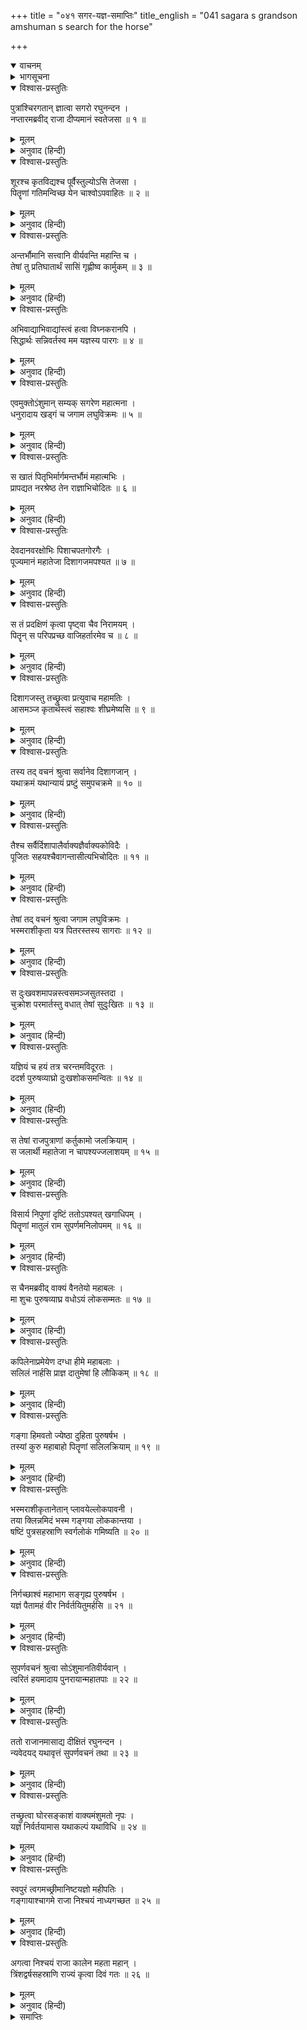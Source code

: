 +++
title = "०४१ सगर-यज्ञ-समाप्तिः"
title_english = "041 sagara s grandson amshuman s search for the horse"

+++
<details open><summary>वाचनम्</summary>
<div caption="श्रीराम-हरिसीताराममूर्ति-घनपाठिभ्यां वचनम्" class="audioEmbed" src="https://archive.org/download/Ramayana-recitation-Sriram-harisItArAmamUrti-Ghanapaati-v2/Kanda_1/Kanda_1_BK-041-Sagara_Yagna_Parisamapthihi.mp3"></div>
</details>

<details><summary>भागसूचना</summary>

41. सगरकी आज्ञासे अंशुमान् का रसातलमें जाकर घोड़ेको ले आना और अपने चाचाओंके निधनका समाचार सुनाना
</details>

<details open><summary>विश्वास-प्रस्तुतिः</summary>

पुत्रांश्चिरगतान् ज्ञात्वा सगरो रघुनन्दन ।  
नप्तारमब्रवीद् राजा दीप्यमानं स्वतेजसा ॥ १ ॥
</details>

<details><summary>मूलम्</summary>

पुत्रांश्चिरगतान् ज्ञात्वा सगरो रघुनन्दन ।  
नप्तारमब्रवीद् राजा दीप्यमानं स्वतेजसा ॥ १ ॥
</details>

<details><summary>अनुवाद (हिन्दी)</summary>

रघुनन्दन! ‘पुत्रोंको गये बहुत दिन हो गये’—ऐसा जानकर राजा सगरने अपने पौत्र अंशुमान् से, जो अपने तेजसे देदीप्यमान हो रहा था, इस प्रकार कहा— ॥ १ ॥
</details>

<details open><summary>विश्वास-प्रस्तुतिः</summary>

शूरश्च कृतविद्यश्च पूर्वैस्तुल्योऽसि तेजसा ।  
पितॄणां गतिमन्विच्छ येन चाश्वोऽपवाहितः ॥ २ ॥
</details>

<details><summary>मूलम्</summary>

शूरश्च कृतविद्यश्च पूर्वैस्तुल्योऽसि तेजसा ।  
पितॄणां गतिमन्विच्छ येन चाश्वोऽपवाहितः ॥ २ ॥
</details>

<details><summary>अनुवाद (हिन्दी)</summary>

‘वत्स! तुम शूरवीर, विद्वान् तथा अपने पूर्वजोंके तुल्य तेजस्वी हो । तुम भी अपने चाचाओंके पथका अनुसरण करो और उस चोरका पता लगाओ, जिसने मेरे यज्ञ-सम्बन्धी अश्वका अपहरण कर लिया है ॥ २ ॥
</details>

<details open><summary>विश्वास-प्रस्तुतिः</summary>

अन्तर्भौमानि सत्त्वानि वीर्यवन्ति महान्ति च ।  
तेषां तु प्रतिघातार्थं सासिं गृह्णीष्व कार्मुकम् ॥ ३ ॥
</details>

<details><summary>मूलम्</summary>

अन्तर्भौमानि सत्त्वानि वीर्यवन्ति महान्ति च ।  
तेषां तु प्रतिघातार्थं सासिं गृह्णीष्व कार्मुकम् ॥ ३ ॥
</details>

<details><summary>अनुवाद (हिन्दी)</summary>

‘देखो, पृथ्वीके भीतर बड़े-बड़े बलवान् जीव रहते हैं; अतः उनसे टक्कर लेनेके लिये तुम तलवार और धनुष भी लेते जाओ ॥ ३ ॥
</details>

<details open><summary>विश्वास-प्रस्तुतिः</summary>

अभिवाद्याभिवाद्यांस्त्वं हत्वा विघ्नकरानपि ।  
सिद्धार्थः सन्निवर्तस्व मम यज्ञस्य पारगः ॥ ४ ॥
</details>

<details><summary>मूलम्</summary>

अभिवाद्याभिवाद्यांस्त्वं हत्वा विघ्नकरानपि ।  
सिद्धार्थः सन्निवर्तस्व मम यज्ञस्य पारगः ॥ ४ ॥
</details>

<details><summary>अनुवाद (हिन्दी)</summary>

‘जो वन्दनीय पुरुष हों, उन्हें प्रणाम करना और जो तुम्हारे मार्गमें विघ्न डालनेवाले हों, उनको मार डालना । ऐसा करते हुए सफलमनोरथ होकर लौटो और मेरे इस यज्ञको पूर्ण कराओ’ ॥ ४ ॥
</details>

<details open><summary>विश्वास-प्रस्तुतिः</summary>

एवमुक्तोऽंशुमान् सम्यक् सगरेण महात्मना ।  
धनुरादाय खड्गं च जगाम लघुविक्रमः ॥ ५ ॥
</details>

<details><summary>मूलम्</summary>

एवमुक्तोऽंशुमान् सम्यक् सगरेण महात्मना ।  
धनुरादाय खड्गं च जगाम लघुविक्रमः ॥ ५ ॥
</details>

<details><summary>अनुवाद (हिन्दी)</summary>

महात्मा सगरके ऐसा कहनेपर शीघ्रतापूर्वक पराक्रम कर दिखानेवाला वीरवर अंशुमान् धनुष और तलवार लेकर चल दिया ॥ ५ ॥
</details>

<details open><summary>विश्वास-प्रस्तुतिः</summary>

स खातं पितृभिर्मार्गमन्तर्भौमं महात्मभिः ।  
प्रापद्यत नरश्रेष्ठ तेन राज्ञाभिचोदितः ॥ ६ ॥
</details>

<details><summary>मूलम्</summary>

स खातं पितृभिर्मार्गमन्तर्भौमं महात्मभिः ।  
प्रापद्यत नरश्रेष्ठ तेन राज्ञाभिचोदितः ॥ ६ ॥
</details>

<details><summary>अनुवाद (हिन्दी)</summary>

नरश्रेष्ठ! उसके महामनस्वी चाचाओंने पृथ्वीके भीतर जो मार्ग बना दिया था, उसीपर वह राजा सगरसे प्रेरित होकर गया ॥ ६ ॥
</details>

<details open><summary>विश्वास-प्रस्तुतिः</summary>

देवदानवरक्षोभिः पिशाचपतगोरगैः ।  
पूज्यमानं महातेजा दिशागजमपश्यत ॥ ७ ॥
</details>

<details><summary>मूलम्</summary>

देवदानवरक्षोभिः पिशाचपतगोरगैः ।  
पूज्यमानं महातेजा दिशागजमपश्यत ॥ ७ ॥
</details>

<details><summary>अनुवाद (हिन्दी)</summary>

वहाँ उस महातेजस्वी वीरने एक दिग्गजको देखा, जिसकी देवता, दानव, राक्षस, पिशाच, पक्षी और नाग—सभी पूजा कर रहे थे ॥ ७ ॥
</details>

<details open><summary>विश्वास-प्रस्तुतिः</summary>

स तं प्रदक्षिणं कृत्वा पृष्ट्वा चैव निरामयम् ।  
पितॄन् स परिपप्रच्छ वाजिहर्तारमेव च ॥ ८ ॥
</details>

<details><summary>मूलम्</summary>

स तं प्रदक्षिणं कृत्वा पृष्ट्वा चैव निरामयम् ।  
पितॄन् स परिपप्रच्छ वाजिहर्तारमेव च ॥ ८ ॥
</details>

<details><summary>अनुवाद (हिन्दी)</summary>

उसकी परिक्रमा करके कुशल-मंगल पूछकर अंशुमान‍्ने उस दिग्गजसे अपने चाचाओंका समाचार तथा अश्व चुरानेवालेका पता पूछा ॥ ८ ॥
</details>

<details open><summary>विश्वास-प्रस्तुतिः</summary>

दिशागजस्तु तच्छ्रुत्वा प्रत्युवाच महामतिः ।  
आसमञ्ज कृतार्थस्त्वं सहाश्वः शीघ्रमेष्यसि ॥ ९ ॥
</details>

<details><summary>मूलम्</summary>

दिशागजस्तु तच्छ्रुत्वा प्रत्युवाच महामतिः ।  
आसमञ्ज कृतार्थस्त्वं सहाश्वः शीघ्रमेष्यसि ॥ ९ ॥
</details>

<details><summary>अनुवाद (हिन्दी)</summary>

उसका प्रश्न सुनकर परम बुद्धिमान् दिग्गजने इस प्रकार उत्तर दिया—‘असमंज-कुमार! तुम अपना कार्य सिद्ध करके घोड़ेसहित शीघ्र लौट आओगे’ ॥ ९ ॥
</details>

<details open><summary>विश्वास-प्रस्तुतिः</summary>

तस्य तद् वचनं श्रुत्वा सर्वानेव दिशागजान् ।  
यथाक्रमं यथान्यायं प्रष्टुं समुपचक्रमे ॥ १० ॥
</details>

<details><summary>मूलम्</summary>

तस्य तद् वचनं श्रुत्वा सर्वानेव दिशागजान् ।  
यथाक्रमं यथान्यायं प्रष्टुं समुपचक्रमे ॥ १० ॥
</details>

<details><summary>अनुवाद (हिन्दी)</summary>

उसकी यह बात सुनकर अंशुमान‍्ने क्रमशः सभी दिग्गजोंसे न्यायानुसार उक्त प्रश्न पूछना आरम्भ किया ॥ १० ॥
</details>

<details open><summary>विश्वास-प्रस्तुतिः</summary>

तैश्च सर्वैर्दिशापालैर्वाक्यज्ञैर्वाक्यकोविदैः ।  
पूजितः सहयश्चैवागन्तासीत्यभिचोदितः ॥ ११ ॥
</details>

<details><summary>मूलम्</summary>

तैश्च सर्वैर्दिशापालैर्वाक्यज्ञैर्वाक्यकोविदैः ।  
पूजितः सहयश्चैवागन्तासीत्यभिचोदितः ॥ ११ ॥
</details>

<details><summary>अनुवाद (हिन्दी)</summary>

वाक्यके मर्मको समझने तथा बोलनेमें कुशल उन समस्त दिग्गजोंने अंशुमान् का सत्कार किया और यह शुभ कामना प्रकट की कि तुम घोड़ेसहित लौट आओगे ॥
</details>

<details open><summary>विश्वास-प्रस्तुतिः</summary>

तेषां तद् वचनं श्रुत्वा जगाम लघुविक्रमः ।  
भस्मराशीकृता यत्र पितरस्तस्य सागराः ॥ १२ ॥
</details>

<details><summary>मूलम्</summary>

तेषां तद् वचनं श्रुत्वा जगाम लघुविक्रमः ।  
भस्मराशीकृता यत्र पितरस्तस्य सागराः ॥ १२ ॥
</details>

<details><summary>अनुवाद (हिन्दी)</summary>

उनका यह आशीर्वाद सुनकर अंशुमान् शीघ्रतापूर्वक पैर बढ़ाता हुआ उस स्थानपर जा पहुँचा, जहाँ उसके चाचा सगरपुत्र राखके ढेर हुए पड़े थे ॥ १२ ॥
</details>

<details open><summary>विश्वास-प्रस्तुतिः</summary>

स दुःखवशमापन्नस्त्वसमञ्जसुतस्तदा ।  
चुक्रोश परमार्तस्तु वधात् तेषां सुदुःखितः ॥ १३ ॥
</details>

<details><summary>मूलम्</summary>

स दुःखवशमापन्नस्त्वसमञ्जसुतस्तदा ।  
चुक्रोश परमार्तस्तु वधात् तेषां सुदुःखितः ॥ १३ ॥
</details>

<details><summary>अनुवाद (हिन्दी)</summary>

उनके वधसे असमंज पुत्र अंशुमान् को बड़ा दुःख हुआ । वह शोकके वशीभूत हो अत्यन्त आर्तभावसे फूट-फूटकर रोने लगा ॥ १३ ॥
</details>

<details open><summary>विश्वास-प्रस्तुतिः</summary>

यज्ञियं च हयं तत्र चरन्तमविदूरतः ।  
ददर्श पुरुषव्याघ्रो दुःखशोकसमन्वितः ॥ १४ ॥
</details>

<details><summary>मूलम्</summary>

यज्ञियं च हयं तत्र चरन्तमविदूरतः ।  
ददर्श पुरुषव्याघ्रो दुःखशोकसमन्वितः ॥ १४ ॥
</details>

<details><summary>अनुवाद (हिन्दी)</summary>

दुःख-शोकमें डूबे हुए पुरुषसिंह अंशुमान‍्ने अपने यज्ञ-सम्बन्धी अश्वको भी वहाँ पास ही चरते देखा ॥ १४ ॥
</details>

<details open><summary>विश्वास-प्रस्तुतिः</summary>

स तेषां राजपुत्राणां कर्तुकामो जलक्रियाम् ।  
स जलार्थी महातेजा न चापश्यज्जलाशयम् ॥ १५ ॥
</details>

<details><summary>मूलम्</summary>

स तेषां राजपुत्राणां कर्तुकामो जलक्रियाम् ।  
स जलार्थी महातेजा न चापश्यज्जलाशयम् ॥ १५ ॥
</details>

<details><summary>अनुवाद (हिन्दी)</summary>

महातेजस्वी अंशुमान् ने उन राजकुमारोंको जलाञ्जलि देनेके लिये जलकी इच्छा की; किंतु वहाँ कहीं भी कोई जलाशय नहीं दिखायी दिया ॥ १५ ॥
</details>

<details open><summary>विश्वास-प्रस्तुतिः</summary>

विसार्य निपुणां दृष्टिं ततोऽपश्यत् खगाधिपम् ।  
पितॄणां मातुलं राम सुपर्णमनिलोपमम् ॥ १६ ॥
</details>

<details><summary>मूलम्</summary>

विसार्य निपुणां दृष्टिं ततोऽपश्यत् खगाधिपम् ।  
पितॄणां मातुलं राम सुपर्णमनिलोपमम् ॥ १६ ॥
</details>

<details><summary>अनुवाद (हिन्दी)</summary>

श्रीराम! तब उसने दूरतककी वस्तुओंको देखनेमें समर्थ अपनी दृष्टिको फैलाकर देखा । उस समय उसे वायुके समान वेगशाली पक्षिराज गरुड़ दिखायी दिये, जो उसके चाचाओं (सगरपुत्रों) के मामा थे ॥ १६ ॥
</details>

<details open><summary>विश्वास-प्रस्तुतिः</summary>

स चैनमब्रवीद् वाक्यं वैनतेयो महाबलः ।  
मा शुचः पुरुषव्याघ्र वधोऽयं लोकसम्मतः ॥ १७ ॥
</details>

<details><summary>मूलम्</summary>

स चैनमब्रवीद् वाक्यं वैनतेयो महाबलः ।  
मा शुचः पुरुषव्याघ्र वधोऽयं लोकसम्मतः ॥ १७ ॥
</details>

<details><summary>अनुवाद (हिन्दी)</summary>

महाबली विनतानन्दन गरुड़ने अंशुमान‍्से कहा—‘पुरुषसिंह! शोक न करो । इन राजकुमारोंका वध सम्पूर्ण जगत् के मंगलके लिये हुआ है ॥ १७ ॥
</details>

<details open><summary>विश्वास-प्रस्तुतिः</summary>

कपिलेनाप्रमेयेण दग्धा हीमे महाबलाः ।  
सलिलं नार्हसि प्राज्ञ दातुमेषां हि लौकिकम् ॥ १८ ॥
</details>

<details><summary>मूलम्</summary>

कपिलेनाप्रमेयेण दग्धा हीमे महाबलाः ।  
सलिलं नार्हसि प्राज्ञ दातुमेषां हि लौकिकम् ॥ १८ ॥
</details>

<details><summary>अनुवाद (हिन्दी)</summary>

‘विद्वन्! अनन्त प्रभावशाली महात्मा कपिलने इन महाबली राजकुमारोंको दग्ध किया है । इनके लिये तुम्हें लौकिक जलकी अञ्जलि देना उचित नहीं है ॥ १८ ॥
</details>

<details open><summary>विश्वास-प्रस्तुतिः</summary>

गङ्गा हिमवतो ज्येष्ठा दुहिता पुरुषर्षभ ।  
तस्यां कुरु महाबाहो पितॄणां सलिलक्रियाम् ॥ १९ ॥
</details>

<details><summary>मूलम्</summary>

गङ्गा हिमवतो ज्येष्ठा दुहिता पुरुषर्षभ ।  
तस्यां कुरु महाबाहो पितॄणां सलिलक्रियाम् ॥ १९ ॥
</details>

<details><summary>अनुवाद (हिन्दी)</summary>

‘नरश्रेष्ठ! महाबाहो! हिमवान् की जो ज्येष्ठ पुत्री गंगाजी हैं, उन्हींके जलसे अपने इन चाचाओंका तर्पण करो ॥ १९ ॥
</details>

<details open><summary>विश्वास-प्रस्तुतिः</summary>

भस्मराशीकृतानेतान् प्लावयेल्लोकपावनी ।  
तया क्लिन्नमिदं भस्म गङ्गया लोककान्तया ।  
षष्टिं पुत्रसहस्राणि स्वर्गलोकं गमिष्यति ॥ २० ॥
</details>

<details><summary>मूलम्</summary>

भस्मराशीकृतानेतान् प्लावयेल्लोकपावनी ।  
तया क्लिन्नमिदं भस्म गङ्गया लोककान्तया ।  
षष्टिं पुत्रसहस्राणि स्वर्गलोकं गमिष्यति ॥ २० ॥
</details>

<details><summary>अनुवाद (हिन्दी)</summary>

‘जिस समय लोकपावनी गंगा राखके ढेर होकर गिरे हुए उन साठ हजार राजकुमारोंको अपने जलसे आप्लावित करेंगी, उसी समय उन सबको स्वर्गलोकमें पहुँचा देंगी । लोककमनीया गंगाके जलसे भीगी हुई यह भस्मराशि इन सबको स्वर्गलोकमें भेज देगी ॥ २० ॥
</details>

<details open><summary>विश्वास-प्रस्तुतिः</summary>

निर्गच्छाश्वं महाभाग सङ्गृह्य पुरुषर्षभ ।  
यज्ञं पैतामहं वीर निर्वर्तयितुमर्हसि ॥ २१ ॥
</details>

<details><summary>मूलम्</summary>

निर्गच्छाश्वं महाभाग सङ्गृह्य पुरुषर्षभ ।  
यज्ञं पैतामहं वीर निर्वर्तयितुमर्हसि ॥ २१ ॥
</details>

<details><summary>अनुवाद (हिन्दी)</summary>

‘महाभाग! पुरुषप्रवर! वीर! अब तुम घोड़ा लेकर जाओ और अपने पितामहका यज्ञ पूर्ण करो’ ॥ २१ ॥
</details>

<details open><summary>विश्वास-प्रस्तुतिः</summary>

सुपर्णवचनं श्रुत्वा सोऽंशुमानतिवीर्यवान् ।  
त्वरितं हयमादाय पुनरायान्महातपाः ॥ २२ ॥
</details>

<details><summary>मूलम्</summary>

सुपर्णवचनं श्रुत्वा सोऽंशुमानतिवीर्यवान् ।  
त्वरितं हयमादाय पुनरायान्महातपाः ॥ २२ ॥
</details>

<details><summary>अनुवाद (हिन्दी)</summary>

गरुड़की यह बात सुनकर अत्यन्त पराक्रमी महातपस्वी अंशुमान् घोड़ा लेकर तुरंत लौट आया ॥
</details>

<details open><summary>विश्वास-प्रस्तुतिः</summary>

ततो राजानमासाद्य दीक्षितं रघुनन्दन ।  
न्यवेदयद् यथावृत्तं सुपर्णवचनं तथा ॥ २३ ॥
</details>

<details><summary>मूलम्</summary>

ततो राजानमासाद्य दीक्षितं रघुनन्दन ।  
न्यवेदयद् यथावृत्तं सुपर्णवचनं तथा ॥ २३ ॥
</details>

<details><summary>अनुवाद (हिन्दी)</summary>

रघुनन्दन! यज्ञमें दीक्षित हुए राजाके पास आकर उसने सारा समाचार निवेदन किया और गरुड़की बतायी हुई बात भी कह सुनायी ॥ २३ ॥
</details>

<details open><summary>विश्वास-प्रस्तुतिः</summary>

तच्छ्रुत्वा घोरसङ्काशं वाक्यमंशुमतो नृपः ।  
यज्ञं निर्वर्तयामास यथाकल्पं यथाविधि ॥ २४ ॥
</details>

<details><summary>मूलम्</summary>

तच्छ्रुत्वा घोरसङ्काशं वाक्यमंशुमतो नृपः ।  
यज्ञं निर्वर्तयामास यथाकल्पं यथाविधि ॥ २४ ॥
</details>

<details><summary>अनुवाद (हिन्दी)</summary>

अंशुमान‍्के मुखसे यह भयंकर समाचार सुनकर राजा सगरने कल्पोक्त नियमके अनुसार अपना यज्ञ विधिवत् पूर्ण किया ॥ २४ ॥
</details>

<details open><summary>विश्वास-प्रस्तुतिः</summary>

स्वपुरं त्वगमच्छ्रीमानिष्टयज्ञो महीपतिः ।  
गङ्गायाश्चागमे राजा निश्चयं नाध्यगच्छत ॥ २५ ॥
</details>

<details><summary>मूलम्</summary>

स्वपुरं त्वगमच्छ्रीमानिष्टयज्ञो महीपतिः ।  
गङ्गायाश्चागमे राजा निश्चयं नाध्यगच्छत ॥ २५ ॥
</details>

<details><summary>अनुवाद (हिन्दी)</summary>

यज्ञ समाप्त करके पृथ्वीपति महाराज सगर अपनी राजधानीको लौट आये । वहाँ आनेपर उन्होंने गंगाजीको ले आनेके विषयमें बहुत विचार किया; किंतु वे किसी निश्चयपर न पहुँच सके ॥ २५ ॥
</details>

<details open><summary>विश्वास-प्रस्तुतिः</summary>

अगत्वा निश्चयं राजा कालेन महता महान् ।  
त्रिंशद्वर्षसहस्राणि राज्यं कृत्वा दिवं गतः ॥ २६ ॥
</details>

<details><summary>मूलम्</summary>

अगत्वा निश्चयं राजा कालेन महता महान् ।  
त्रिंशद्वर्षसहस्राणि राज्यं कृत्वा दिवं गतः ॥ २६ ॥
</details>

<details><summary>अनुवाद (हिन्दी)</summary>

दीर्घकालतक विचार करनेपर भी उन्हें कोई निश्चित उपाय नहीं सूझा और तीस हजार वर्षोंतक राज्य करके वे स्वर्गलोकको चले गये ॥ २६ ॥
</details>

<details><summary>समाप्तिः</summary>

इत्यार्षे श्रीमद्रामायणे वाल्मीकीये आदिकाव्ये बालकाण्डे एकचत्वारिंशः सर्गः ॥ ४१ ॥  
इस प्रकार श्रीवाल्मीकिनिर्मित आर्षरामायण आदिकाव्यके बालकाण्डमें इकतालीसवाँ सर्ग पूरा हुआ ॥ ४१ ॥
</details>

